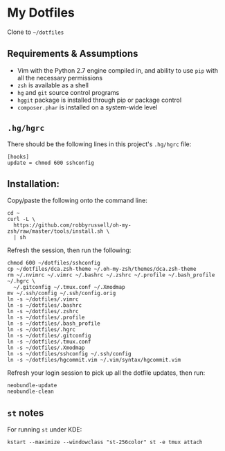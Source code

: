 # My Dotfiles

Clone to `~/dotfiles`

## Requirements & Assumptions

* Vim with the Python 2.7 engine compiled in, and ability to use `pip` with all
    the necessary permissions
* `zsh` is available as a shell
* `hg` and `git` source control programs
* `hggit` package is installed through pip or package control
* `composer.phar` is installed on a system-wide level

## `.hg/hgrc`

There should be the following lines in this project's `.hg/hgrc` file:

    [hooks]
    update = chmod 600 sshconfig

## Installation:

Copy/paste the following onto the command line:

    cd ~
    curl -L \
      https://github.com/robbyrussell/oh-my-zsh/raw/master/tools/install.sh \
      | sh

Refresh the session, then run the following:

    chmod 600 ~/dotfiles/sshconfig
    cp ~/dotfiles/dca.zsh-theme ~/.oh-my-zsh/themes/dca.zsh-theme
    rm ~/.nvimrc ~/.vimrc ~/.bashrc ~/.zshrc ~/.profile ~/.bash_profile ~/.hgrc \
      ~/.gitconfig ~/.tmux.conf ~/.Xmodmap
    mv ~/.ssh/config ~/.ssh/config.orig
    ln -s ~/dotfiles/.vimrc
    ln -s ~/dotfiles/.bashrc
    ln -s ~/dotfiles/.zshrc
    ln -s ~/dotfiles/.profile
    ln -s ~/dotfiles/.bash_profile
    ln -s ~/dotfiles/.hgrc
    ln -s ~/dotfiles/.gitconfig
    ln -s ~/dotfiles/.tmux.conf
    ln -s ~/dotfiles/.Xmodmap
    ln -s ~/dotfiles/sshconfig ~/.ssh/config
    ln -s ~/dotfiles/hgcommit.vim ~/.vim/syntax/hgcommit.vim

Refresh your login session to pick up all the dotfile updates, then run:

    neobundle-update
    neobundle-clean

## `st` notes

For running `st` under KDE:

    kstart --maximize --windowclass "st-256color" st -e tmux attach
